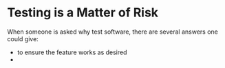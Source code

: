 # Testing is a Matter of Risk

When someone is asked why test software, there are several answers one
could give:

* to ensure the feature works as desired
*
